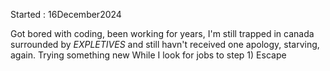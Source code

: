 Started : 16December2024

Got bored with coding, been working for years, I'm still trapped in canada surrounded by *EXPLETIVES* and still havn't received one apology, starving, again. Trying something new While I look for jobs to step 1) Escape
